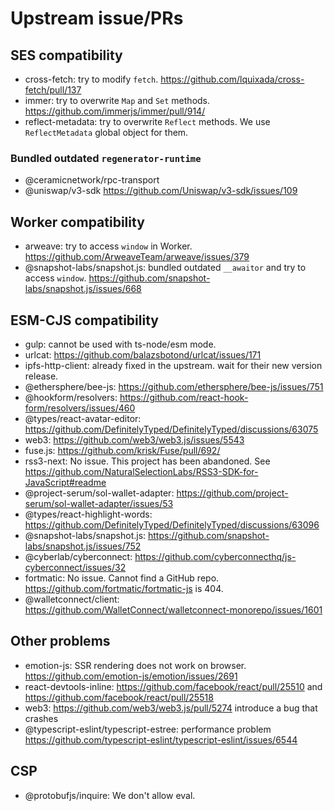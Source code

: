 # Upstream issue/PRs

## SES compatibility

- cross-fetch: try to modify `fetch`. <https://github.com/lquixada/cross-fetch/pull/137>
- immer: try to overwrite `Map` and `Set` methods. <https://github.com/immerjs/immer/pull/914/>
- reflect-metadata: try to overwrite `Reflect` methods. We use `ReflectMetadata` global object for them.

### Bundled outdated `regenerator-runtime`

- @ceramicnetwork/rpc-transport
- @uniswap/v3-sdk <https://github.com/Uniswap/v3-sdk/issues/109>

## Worker compatibility

- arweave: try to access `window` in Worker. <https://github.com/ArweaveTeam/arweave/issues/379>
- @snapshot-labs/snapshot.js: bundled outdated `__awaitor` and try to access `window`. <https://github.com/snapshot-labs/snapshot.js/issues/668>

## ESM-CJS compatibility

- gulp: cannot be used with ts-node/esm mode.
- urlcat: <https://github.com/balazsbotond/urlcat/issues/171>
- ipfs-http-client: already fixed in the upstream. wait for their new version release.
- @ethersphere/bee-js: <https://github.com/ethersphere/bee-js/issues/751>
- @hookform/resolvers: <https://github.com/react-hook-form/resolvers/issues/460>
- @types/react-avatar-editor: <https://github.com/DefinitelyTyped/DefinitelyTyped/discussions/63075>
- web3: <https://github.com/web3/web3.js/issues/5543>
- fuse.js: <https://github.com/krisk/Fuse/pull/692/>
- rss3-next: No issue. This project has been abandoned. See <https://github.com/NaturalSelectionLabs/RSS3-SDK-for-JavaScript#readme>
- @project-serum/sol-wallet-adapter: <https://github.com/project-serum/sol-wallet-adapter/issues/53>
- @types/react-highlight-words: <https://github.com/DefinitelyTyped/DefinitelyTyped/discussions/63096>
- @snapshot-labs/snapshot.js: <https://github.com/snapshot-labs/snapshot.js/issues/752>
- @cyberlab/cyberconnect: <https://github.com/cyberconnecthq/js-cyberconnect/issues/32>
- fortmatic: No issue. Cannot find a GitHub repo. <https://github.com/fortmatic/fortmatic-js> is 404.
- @walletconnect/client: <https://github.com/WalletConnect/walletconnect-monorepo/issues/1601>

## Other problems

- emotion-js: SSR rendering does not work on browser. <https://github.com/emotion-js/emotion/issues/2691>
- react-devtools-inline: <https://github.com/facebook/react/pull/25510> and <https://github.com/facebook/react/pull/25518>
- web3: <https://github.com/web3/web3.js/pull/5274> introduce a bug that crashes
- @typescript-eslint/typescript-estree: performance problem <https://github.com/typescript-eslint/typescript-eslint/issues/6544>

## CSP

- @protobufjs/inquire: We don't allow eval.
